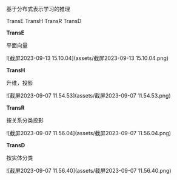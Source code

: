 

基于分布式表示学习的推理

TransE TransH TransR TransD



**TransE**

平面向量

![截屏2023-09-13 15.10.04](assets/截屏2023-09-13 15.10.04.png)

**TransH**

升维，投影

![截屏2023-09-07 11.54.53](assets/截屏2023-09-07 11.54.53.png)

**TransR**

按关系分类投影

![截屏2023-09-07 11.56.04](assets/截屏2023-09-07 11.56.04.png)

**TransD**

按实体分类

![截屏2023-09-07 11.56.40](assets/截屏2023-09-07 11.56.40.png)

